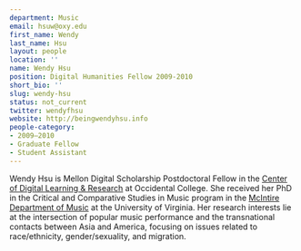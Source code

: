```yaml
---
department: Music
email: hsuw@oxy.edu
first_name: Wendy
last_name: Hsu
layout: people
location: ''
name: Wendy Hsu
position: Digital Humanities Fellow 2009-2010
short_bio: ''
slug: wendy-hsu
status: not_current
twitter: wendyfhsu
website: http://beingwendyhsu.info
people-category:
- 2009–2010
- Graduate Fellow
- Student Assistant
---
```


Wendy Hsu is Mellon Digital Scholarship Postdoctoral Fellow in the [Center of Digital Learning & Research](http://college.oxy.edu/cdlr/) at Occidental College. She received her PhD in the Critical and Comparative Studies in Music program in the [McIntire Department of Music](http://artsandsciences.virginia.edu/music/) at the University of Virginia. Her research interests lie at the intersection of popular music performance and the transnational contacts between Asia and America, focusing on issues related to race/ethnicity, gender/sexuality, and migration.

